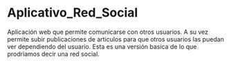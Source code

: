 # Aplicativo_Red_Social
Aplicación web que permite comunicarse con otros usuarios. A su vez permite subir publicaciones de articulos para que otros usuarios las puedan ver dependiendo del usuario.  Esta es una versión basica de lo que prodriamos decir una red social.
